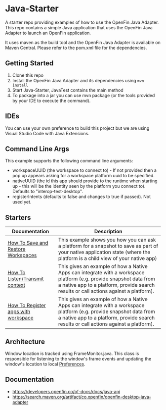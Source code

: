 # Java-Starter
A starter repo providing examples of how to use the OpenFin Java Adapter.
This repo contains a simple Java application that uses the OpenFin Java Adapter to launch an OpenFin application.

It uses maven as the build tool and the OpenFin Java Adapter is available on Maven Central. 
Please refer to the pom.xml file for the dependencies.

## Getting Started
1. Clone this repo
2. Install the OpenFin Java Adapter and its dependencies using `mvn install`
3. Start Java-Starter, JavaTest contains the main method
4. To package into a jar you can use mvn package (or the tools provided by your IDE to execute the command). 

## IDEs

You can use your own preference to build this project but we are using Visual Studio Code with Java Extensions.

## Command Line Args

This example supports the following command line arguments:

- workspaceUUID (the workspace to connect to) - If not provided then a pop up appears asking for a workspace platform uuid to be specified.
- nativeUUID (the id this app should provide to the runtime when starting up - this will be the identity seen by the platform you connect to). Defaults to "interop-test-desktop".
- registerIntents (defaults to false and changes to true if passed). Not used yet.

## Starters

| Documentation                                                        | Description                                                                                                                                                                  |
|----------------------------------------------------------------------| ---------------------------------------------------------------------------------------------------------------------------------------------------------------------------- |
| [How To Save and Restore Workspaces](Docs/SaveWorkspace.md) | This example shows you how you can ask a platform for a snapshot to save as part of your native application state (where the platform is a child view of your native app) |
| [How To Listen/Transmit context](Docs/ContextSharing.md)           | This gives an example of how a Native Apps can integrate with a workspace platform (e.g. provide snapshot data from a native app to a platform, provide search results or call actions against a platform).|
| [How To Register apps with workspace](Docs/RegisterApps.md)        | This gives an example of how a Native Apps can integrate with a workspace platform (e.g. provide snapshot data from a native app to a platform, provide search results or call actions against a platform).|

## Architecture

Window location is tracked using FrameMonitor.java. This class is responsible for listening to the window's frame events and updating the window's location to local [Preferences](https://docs.oracle.com/javase/7/docs/api/java/util/prefs/Preferences.html).


## Documentation
- https://developers.openfin.co/of-docs/docs/java-api
- https://search.maven.org/artifact/co.openfin/openfin-desktop-java-adapter

